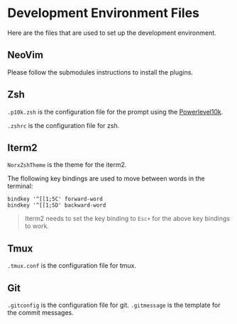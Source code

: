 # Development Environment Files

Here are the files that are used to set up the development environment.

## NeoVim

Please follow the submodules instructions to install the plugins.

## Zsh

`.p10k.zsh` is the configuration file for the prompt using the [Powerlevel10k](https://github.com/romkatv/powerlevel10k).

`.zshrc` is the configuration file for zsh.

## Iterm2

`NorxZshTheme` is the theme for the iterm2.

The flollowing key bindings are used to move between words in the terminal:

```
bindkey '^[[1;5C' forward-word
bindkey '^[[1;5D' backward-word
```

> Iterm2 needs to set the key binding to `Esc+` for the above key bindings to work.

## Tmux

`.tmux.conf` is the configuration file for tmux.

## Git

`.gitconfig` is the configuration file for git.
`.gitmessage` is the template for the commit messages.
